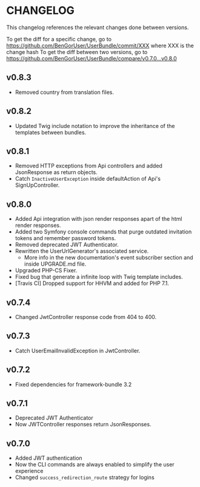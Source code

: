 # CHANGELOG

This changelog references the relevant changes done between versions.

To get the diff for a specific change, go to https://github.com/BenGorUser/UserBundle/commit/XXX where XXX is the change hash
To get the diff between two versions, go to https://github.com/BenGorUser/UserBundle/compare/v0.7.0...v0.8.0

## v0.8.3
* Removed country from translation files.

## v0.8.2
* Updated Twig include notation to improve the inheritance of the templates between bundles.

## v0.8.1
* Removed HTTP exceptions from Api controllers and added JsonResponse as return objects.
* Catch `InactiveUserException` inside defaultAction of Api's SignUpController.

## v0.8.0
* Added Api integration with json render responses apart of the html render responses.
* Added two Symfony console commands that purge outdated invitation tokens and remember password tokens.
* Removed deprecated JWT Authenticator.
* Rewritten the UserUrlGenerator's associated service.
  * More info in the new documentation's event subscriber section and inside UPGRADE.md file.
* Upgraded PHP-CS Fixer.
* Fixed bug that generate a infinite loop with Twig template includes.
* [Travis CI] Dropped support for HHVM and added for PHP 7.1.

## v0.7.4
* Changed JwtController response code from 404 to 400.

## v0.7.3
* Catch UserEmailInvalidException in JwtController.

## v0.7.2
* Fixed dependencies for framework-bundle 3.2

## v0.7.1
* Deprecated JWT Authenticator
* Now JWTController responses return JsonResponses.

## v0.7.0
* Added JWT authentication
* Now the CLI commands are always enabled to simplify the user experience
* Changed `success_redirection_route` strategy for logins
